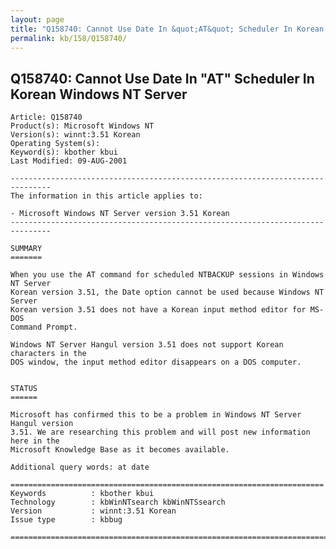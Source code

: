 ```yaml
---
layout: page
title: "Q158740: Cannot Use Date In &quot;AT&quot; Scheduler In Korean Windows NT Server"
permalink: kb/158/Q158740/
---
```


## Q158740: Cannot Use Date In &quot;AT&quot; Scheduler In Korean Windows NT Server

	Article: Q158740
	Product(s): Microsoft Windows NT
	Version(s): winnt:3.51 Korean
	Operating System(s): 
	Keyword(s): kbother kbui
	Last Modified: 09-AUG-2001
	
	-------------------------------------------------------------------------------
	The information in this article applies to:
	
	- Microsoft Windows NT Server version 3.51 Korean 
	-------------------------------------------------------------------------------
	
	SUMMARY
	=======
	
	When you use the AT command for scheduled NTBACKUP sessions in Windows NT Server
	Korean version 3.51, the Date option cannot be used because Windows NT Server
	Korean version 3.51 does not have a Korean input method editor for MS-DOS
	Command Prompt.
	
	Windows NT Server Hangul version 3.51 does not support Korean characters in the
	DOS window, the input method editor disappears on a DOS computer.
	
	
	STATUS
	======
	
	Microsoft has confirmed this to be a problem in Windows NT Server Hangul version
	3.51. We are researching this problem and will post new information here in the
	Microsoft Knowledge Base as it becomes available.
	
	Additional query words: at date
	
	======================================================================
	Keywords          : kbother kbui 
	Technology        : kbWinNTsearch kbWinNTSsearch
	Version           : winnt:3.51 Korean
	Issue type        : kbbug
	
	=============================================================================
	
